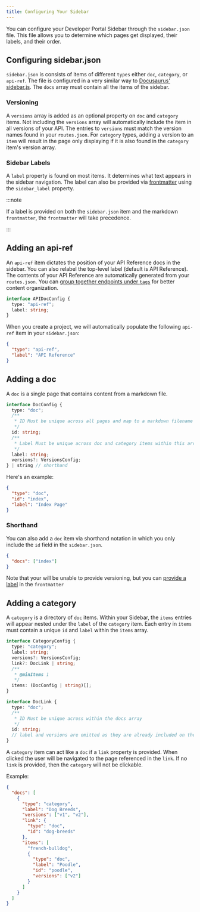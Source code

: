 ```yaml
---
title: Configuring Your Sidebar
---
```


You can configure your Developer Portal Sidebar through the `sidebar.json` file. This file allows you to determine which pages get displayed, their labels, and their order.

## Configuring sidebar.json

`sidebar.json` is consists of items of different `types` either `doc`, `category`, or `api-ref`. The file is configured in a very similar way to [Docusaurus' sidebar.js](https://docusaurus.io/docs/sidebar/items#sidebar-item-category). The `docs` array must contain all the items of the sidebar.

### Versioning

A `versions` array is added as an optional property on `doc` and `category` items. Not including the `versions` array will automatically include the item in all versions of your API. The entries to `versions` must match the version names found in your `routes.json`. For `category` types, adding a version to an `item` will result in the page only displaying if it is also found in the `category` item's version array.

### Sidebar Labels

A `label` property is found on most items. It determines what text appears in the sidebar navigation. The label can also be provided via [frontmatter](https://jekyllrb.com/docs/front-matter/) using the `sidebar_label` property.

:::note

If a label is provided on both the `sidebar.json` item and the markdown `frontmatter`, the `frontmatter` will take precedence.

:::

## Adding an api-ref

An `api-ref` item dictates the position of your API Reference docs in the sidebar. You can also relabel the top-level label (default is API Reference). The contents of your API Reference are automatically generated from your `routes.json`. You can [group together endpoints under `tags`](./version-management.md#configuring-a-version) for better content organization.

```typescript
interface APIDocConfig {
  type: "api-ref";
  label: string;
}
```

When you create a project, we will automatically populate the following `api-ref` item in your `sidebar.json`:

```json
{
  "type": "api-ref",
  "label": "API Reference"
}
```

## Adding a doc

A `doc` is a single page that contains content from a markdown file.

```typescript
interface DocConfig {
  type: "doc";
  /**
   * ID Must be unique across all pages and map to a markdown filename in /docs
   */
  id: string;
  /**
   * Label Must be unique across doc and category items within this array only
   */
  label: string;
  versions?: VersionsConfig;
} | string // shorthand
```

Here's an example:

```json
{
  "type": "doc",
  "id": "index",
  "label": "Index Page"
}
```

### Shorthand

You can also add a `doc` item via shorthand notation in which you only include the `id` field in the `sidebar.json`.

```json
{
  "docs": ["index"]
}
```

Note that your will be unable to provide versioning, but you can [provide a label](#sidebar-labels) in the `frontmatter`

## Adding a category

A `category` is a directory of `doc` items. Within your Sidebar, the `items` entries will appear nested under the `label` of the `category` item. Each entry in `items` must contain a unique `id` and `label` within the `items` array.

```typescript
interface CategoryConfig {
  type: "category";
  label: string;
  versions?: VersionsConfig;
  link?: DocLink | string;
  /**
   * @minItems 1
   */
  items: (DocConfig | string)[];
}

interface DocLink {
  type: "doc";
  /**
   * ID Must be unique across within the docs array
   */
  id: string;
  // label and versions are omitted as they are already included on the CategoryConfig
}
```

A `category` item can act like a `doc` if a `link` property is provided. When clicked the user will be navigated to the page referenced in the `link`. If no `link` is provided, then the `category` will not be clickable.

Example:

```json
{
  "docs": [
    {
      "type": "category",
      "label": "Dog Breeds",
      "versions": ["v1", "v2"],
      "link": {
        "type": "doc",
        "id": "dog-breeds"
      },
      "items": [
        "french-bulldog",
        {
          "type": "doc",
          "label": "Poodle",
          "id": "poodle",
          "versions": ["v2"]
        }
      ]
    }
  ]
}
```
